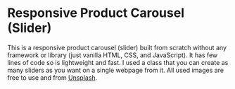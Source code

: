 # Responsive Product Carousel (Slider)

This is a responsive product carousel (slider) built from scratch without any framework or library (just vanilla HTML, CSS, and JavaScript). It has few lines of code so is lightweight and fast. I used a class that you can create as many sliders as you want on a single webpage from it. All used images are free to use and from [Unsplash](https://unsplash.com/).
